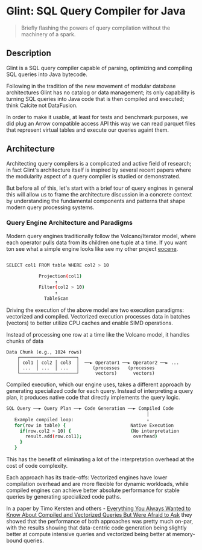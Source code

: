 # Glint: SQL Query Compiler for Java

> Briefly flashing the powers of query compilation without the machinery of a spark.

## Description

Glint is a SQL query compiler capable of parsing, optimizing and compiling
SQL queries into Java bytecode.

Following in the tradition of the new movement of modular database architectures
Glint has no catalog or data management; its only capability is turning SQL queries
into Java code that is then compiled and executed; think Calcite not DataFusion.

In order to make it usable, at least for tests and benchmark purposes, we did plug
an Arrow compatible access API this way we can read parquet files that represent
virtual tables and execute our queries againt them.

## Architecture

Architecting query compilers is a complicated and active field of research; in fact
Glint's architecture itself is inspired by several recent papers where the modularity
aspect of a query compiler is studied or demonstrated.

But before all of this, let's start with a brief tour of query engines in general this
will allow us to frame the architecture discussion in a concrete context by understanding
the fundamental components and patterns that shape modern query processing systems. 

### Query Engine Architecture and Paradigms

Modern query engines traditionally follow the Volcano/Iterator model, where each operator
pulls data from its children one tuple at a time. If you want ton see what a simple
engine looks like see my other project [eocene](https://github.com/clflushopt/eocene).

```sh

SELECT col1 FROM table WHERE col2 > 10

            Projection(col1)
                  ↑
            Filter(col2 > 10)
                  ↑
              TableScan
```

Driving the execution of the above model are two execution paradigms: vectorized and compiled.
Vectorized execution processes data in batches (vectors) to better utilize CPU caches and 
enable SIMD operations.

Instead of processing one row at a time like the Volcano model, it handles chunks of data

```
Data Chunk (e.g., 1024 rows)
    ┌─────────────────────┐
    │ col1 │ col2 │ col3  │  ──► Operator1 ──► Operator2 ──► ...
    │ ...  │ ...  │ ...   │     (processes   (processes
    └─────────────────────┘      vectors)      vectors)
```

Compiled execution, which our engine uses, takes a different approach by generating specialized
code for each query. Instead of interpreting a query plan, it produces native code that directly
implements the query logic.

```sh
SQL Query ──► Query Plan ──► Code Generation ──► Compiled Code
                                                    │
   Example compiled loop:                           ↓
   for(row in table) {                        Native Execution
     if(row.col2 > 10) {                      (No interpretation
       result.add(row.col1);                   overhead)
     }
   }
```

This has the benefit of eliminating a lot of the interpretation overhead at the cost of code
complexity.

Each approach has its trade-offs: Vectorized engines have lower compilation overhead and are
more flexible for dynamic workloads, while compiled engines can achieve better absolute performance
for stable queries by generating specialized code paths. 

In a paper by Timo Kersten and others - [Everything You Always Wanted to Know About Compiled and Vectorized Queries But Were Afraid to Ask](https://www.vldb.org/pvldb/vol11/p2209-kersten.pdf) they showed that the performance of
both approaches was pretty much on-par, with the results showing that data-centric code generation
being slightly better at compute intensive queries and vectorized being better at memory-bound
queries.
